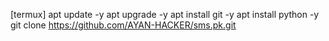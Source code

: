[termux]
apt update -y
apt upgrade -y
apt install git -y
apt install python -y
git clone https://github.com/AYAN-HACKER/sms.pk.git
